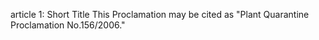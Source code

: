 article 1: Short Title
This Proclamation may be cited as &quot;Plant Quarantine Proclamation No.156&#x2F;2006.&quot;
<ul>
</ul>